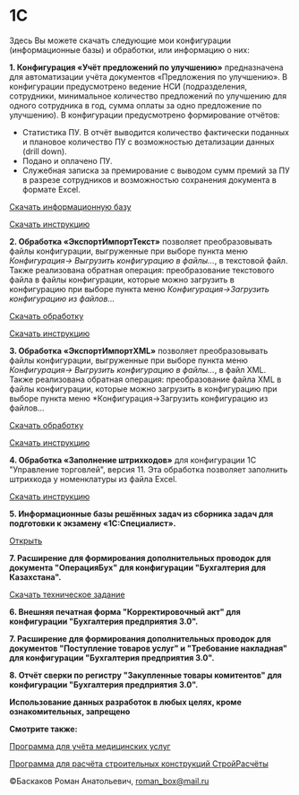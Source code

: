 # 1C
Здесь Вы можете скачать следующие мои конфигурации (информационные базы) и обработки, или информацию о них:

**1. Конфигурация «Учёт предложений по улучшению»** предназначена для автоматизации учёта документов «Предложения по улучшению». В конфигурации предусмотрено ведение НСИ (подразделения, сотрудники, минимальное количество предложений по улучшению для одного сотрудника в год, сумма оплаты за одно предложение по улучшению). В конфигурации предусмотрено формирование отчётов: 
  - Статистика ПУ. В отчёт выводится количество фактически поданных и плановое количество ПУ с возможностью детализации данных (drill down).
  - Подано и оплачено ПУ.
  - Служебная записка за премирование с выводом сумм премий за ПУ в разрезе сотрудников и возможностью сохранения документа в формате Excel.
  
[Скачать информационную базу](https://github.com/RBaskakov/1C/blob/master/UchetPU/УчётПУ.dt)

[Скачать инструкцию](https://github.com/RBaskakov/1C/blob/master/UchetPU/ИнструкцияДляУчётПУ.pdf)

**2. Обработка «ЭкспортИмпортТекст»** позволяет преобразовывать файлы конфигурации, выгруженные при выборе пункта меню *Конфигурация-> Выгрузить конфигурацию в файлы...*, в текстовой файл. Также реализована обратная операция: преобразование текстового файла в файлы конфигурации, которые можно загрузить в конфигурацию при выборе пункта меню *Конфигурация->Загрузить конфигурацию из файлов...*

[Скачать обработку](https://github.com/RBaskakov/1C/blob/master/ExportImport/ЭкспортИмпортТекст.epf)

[Скачать инструкцию](https://github.com/RBaskakov/1C/blob/master/ExportImport/ИнструкцияДляЭкспортИмпортТекст.pdf)

**3. Обработка «ЭкспортИмпортXML»** позволяет преобразовывать файлы конфигурации, выгруженные при выборе пункта меню *Конфигурация-> Выгрузить конфигурацию в файлы...*, в файл XML. Также реализована обратная операция: преобразование файла XML в файлы конфигурации, которые можно загрузить в конфигурацию при выборе пункта меню *Конфигурация->Загрузить конфигурацию из файлов... 

[Скачать обработку](https://github.com/RBaskakov/1C/blob/master/ExportImport/ЭкспортИмпортXML.epf)

[Скачать инструкцию](https://github.com/RBaskakov/1C/blob/master/ExportImport/ИнструкцияДляЭкспортИмпортXML.pdf)

**4. Обработка «Заполнение штрихкодов»** для конфигурации 1С "Управление торговлей", версия 11. Эта обработка позволяет заполнить штрихкода у номенклатуры из файла Excel.

[Скачать инструкцию](https://github.com/RBaskakov/1C/blob/master/ИнструкцияДляЗаполнениеШтрихкодов.pdf)

**5. Информационные базы решённых задач из сборника задач для подготовки к экзамену «1С:Специалист».**

[Открыть](https://github.com/RBaskakov/1C/tree/master/1%D0%A1%20%D0%A1%D0%BF%D0%B5%D1%86%D0%B8%D0%B0%D0%BB%D0%B8%D1%81%D1%82)

**7. Расширение для формирования дополнительных проводок для документа "ОперацияБух" для конфигурации "Бухгалтерия для Казахстана".**

[Скачать техническое задание](https://github.com/RBaskakov/1C/blob/master/%D0%A2%D0%97%20%D0%BD%D0%B0%20%D1%80%D0%B0%D1%81%D1%88%D0%B8%D1%80%D0%B5%D0%BD%D0%B8%D0%B5%20%D0%B4%D0%BB%D1%8F%20%D0%B1%D1%83%D1%85%D0%B3%D0%B0%D0%BB%D1%82%D0%B5%D1%80%D0%B8%D0%B8%20%D0%B4%D0%BB%D1%8F%20%D0%9A%D0%B0%D0%B7%D0%B0%D1%85%D1%81%D1%82%D0%B0%D0%BD%D0%B0.pdf)

**6. Внешняя печатная форма "Корректировочный акт" для конфигурации "Бухгалтерия предприятия 3.0".**

**7. Расширение для формирования дополнительных проводок для документов "Поступление товаров услуг" и "Требование накладная" для конфигурации "Бухгалтерия предприятия 3.0".**

**8. Отчёт сверки по регистру "Закупленные товары комитентов" для конфигурации "Бухгалтерия предприятия 3.0".**

**Использование данных разработок в любых целях, кроме ознакомительных, запрещено**

**Смотрите также:**

[Программа для учёта медицинских услуг](https://github.com/RBaskakov/UchetMU)

[Программа для расчёта строительных конструкций СтройРасчёты](https://github.com/RBaskakov/Stroy)

©Баскаков Роман Анатольевич, roman_box@mail.ru
